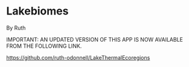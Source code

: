 # Lakebiomes

By Ruth

IMPORTANT: AN UPDATED VERSION OF THIS APP IS NOW AVAILABLE FROM THE FOLLOWING LINK.

https://github.com/ruth-odonnell/LakeThermalEcoregions
